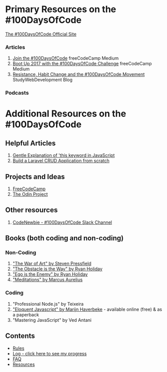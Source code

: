 # Primary Resources on the #100DaysOfCode

[The #100DaysOfCode Official Site](http://100daysofcode.com/)

### Articles

1. [Join the
   #100DaysOfCode](https://medium.freecodecamp.com/join-the-100daysofcode-556ddb4579e4)
   freeCodeCamp Medium
1. [Boot Up 2017 with the #100DaysOfCode
   Challenge](https://medium.freecodecamp.com/start-2017-with-the-100daysofcode-improved-and-updated-18ce604b237b)
   freeCodeCamp Medium
1. [Resistance, Habit Change and the #100DaysOfCode
   Movement](https://studywebdevelopment.com/100-days-of-code.html) StudyWebDevelopment Blog

### Podcasts

# Additional Resources on the #100DaysOfCode

## Helpful Articles

1. [Gentle Explanation of 'this keyword in
   JavaScript](http://rainsoft.io/gentle-explanation-of-this-in-javascript/)
1. [Build a Laravel CRUD Application from
   scratch](https://www.codewall.co.uk/laravel-crud-demo-with-resource-controller-tutorial/)

## Projects and Ideas

1. [FreeCodeCamp](https://www.freecodecamp.com)
1. [The Odin Project](http://www.theodinproject.com/)

## Other resources

1. [CodeNewbie - #100DaysOfCode Slack Channel](https://codenewbie.typeform.com/to/uwsWlZ)

## Books (both coding and non-coding)

### Non-Coding

1. ["The War of Art" by Steven
   Pressfield](http://www.goodreads.com/book/show/1319.The_War_of_Art)
1. ["The Obstacle is the Way" by Ryan
   Holiday](http://www.goodreads.com/book/show/18668059-the-obstacle-is-the-way?ac=1&from_search=true)
1. ["Ego is the Enemy" by Ryan
   Holiday](http://www.goodreads.com/book/show/27036528-ego-is-the-enemy?from_search=true&search_version=service)
1. ["Meditations" by Marcus Aurelius](https://www.goodreads.com/book/show/662925.Meditations)

### Coding

1. "Professional Node.js" by Teixeira
1. ["Eloquent Javascript" by Marijn Haverbeke](http://eloquentjavascript.net/) - available
   online (free) & as a paperback
1. "Mastering JavaScript" by Ved Antani

## Contents

- [Rules](rules.md)
- [Log - click here to see my progress](log.md)
- [FAQ](FAQ.md)
- [Resources](resources.md)
